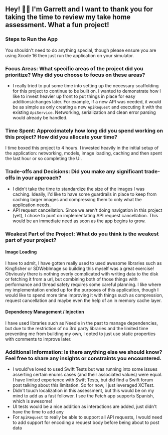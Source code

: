 ## Hey! 👋🏼 I'm Garrett and I want to thank you for taking the time to review my take home assessment. What a fun project!

### Steps to Run the App

You shouldn't need to do anything special, though please ensure you are using Xcode 16 then just run the application on your simulator.

### Focus Areas: What specific areas of the project did you prioritize? Why did you choose to focus on these areas?

- I really tried to put some time into setting up the necessary scaffolding for this project to continue to be built on. I wanted to demonstrate how I like to invest heavier up front to put things in place for easy additions/changes later. For example, if a new API was needed, it would be as simple as only creating a new `ApiRequest` and executing it with the existing `ApiService`. Networking, serialization and clean error parsing would already be handled.

### Time Spent: Approximately how long did you spend working on this project? How did you allocate your time?

I time boxed this project to 4 hours. I invested heavily in the initial setup of the application: networking, models, image loading, caching and then spent the last hour or so completing the UI. 

### Trade-offs and Decisions: Did you make any significant trade-offs in your approach?

- I didn't take the time to standardize the size of the images I was caching. Ideally, I'd like to have some guardrails in place to keep from caching larger images and compressing them to only what the application needs.
- API request cancellation. Since we aren't doing navigation in this project (yet), I chose to punt on implementating API request cancellation. This would be an immediate need as soon as the app begins to grow.

### Weakest Part of the Project: What do you think is the weakest part of your project?

#### Image Loading

I have to admit, I have gotten really used to used awesome libraries such as Kingfisher or SDWebImage so building this myself was a great exercise! Obviously there is nothing overly complicated with writing data to the disk or fetching it from a url, but combining both of those things with performance and thread safety requires some careful planning. I like where my implementation ended up for the purposes of this application, though I would like to spend more time improving it with things such as compression, request cancellation and maybe even the help of an in memory cache layer.

#### Dependency Management / Injection

I have used libraries such as Needle in the past to manage dependencies, but due to the restriction of no 3rd party libraries and the limited time preventing me from building my own, I opted to just use static properties with comments to improve later.

### Additional Information: Is there anything else we should know? Feel free to share any insights or constraints you encountered.

 - I would've loved to used Swift Tests but was running into some issues asserting certain enums cases (and their associated values) were equal. I have limited experience with Swift Tests, but did find a Swift forum post talking about this limitation. So for now, I just leveraged XCTest.
 - Didn't touch localization in this assessment, but this would be on my mind to add as a fast follower. I see the Fetch app supports Spanish, which is awesome!
 - UI tests would be a nice addition as interactions are added, just didn't have the time to add any
 - For `ApiRequest` to really be able to support all API requests, I would need to add support for encoding a request body before being about to post data
